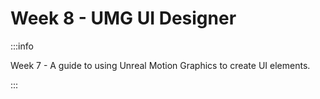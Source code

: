 # Week 8 - UMG UI Designer

:::info

Week 7 - A guide to using Unreal Motion Graphics to create UI elements.

:::



